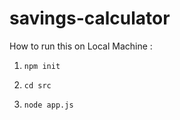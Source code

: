 # savings-calculator

How to run this on Local Machine :

1. ```npm init```

2. ```cd src```

3. ```node app.js``` 
